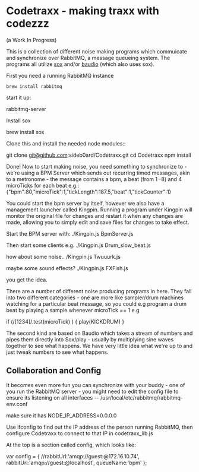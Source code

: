 Codetraxx - making traxx with codezzz
=====================================
(a Work In Progress)

This is a collection of different noise making programs which 
commuicate and synchronize over RabbitMQ, a message queueing 
system. The programs all utilize [sox](http://sox.sourceforge.net/) 
and/or [baudio](https://github.com/substack/baudio) (which also uses sox).

First you need a running RabbitMQ instance

```brew install rabbitmq```

start it up:

rabbitmq-server

Install sox

brew install sox

Clone this and install the needed node modules::

git clone git@github.com:sideb0ard/Codetraxx.git
cd Codetraxx
npm install

Done! Now to start making noise, you need something to 
synchronize to - we're using a BPM Server which sends out 
recurring timed messages, akin to a metronome - the message 
contains a bpm, a beat (from 1 -8) and 4 microTicks for each beat e.g.:
  {"bpm":80,"microTick":1,"tickLength":187.5,"beat":1,"tickCounter":1}

You could start the bpm server by itself, however we also have
a management launcher called Kingpin. Running a program under Kingpin
will monitor the original file for changes and restart it when 
any changes are made, allowing you to simply edit and save files for 
changes to take effect.

Start the BPM server with:
  ./Kingpin.js BpmServer.js

Then start some clients e.g.
./Kingpin.js Drum_slow_beat.js

how about some noise..
/Kingpin.js Twuuurk.js

maybe some sound effects?
./Kingpin.js FXFish.js

you get the idea.

There are a number of different noise producing programs in here.
They fall into two different categories - one are more like sampler/drum 
machines watching for a particular beat message, so you could e.g 
program a drum beat by playing a sample whenever microTick == 1  e.g

if (/[1234]/.test(microTick) )  {
    play(KICKDRUM)
  }

The second kind are based on Baudio which takes a stream of numbers and
pipes them directly into Sox/play - usually by multiplying sine waves 
together to see what happens. We have very little idea what we're up to and 
just tweak numbers to see what happens.

Collaboration and Config
------------------------

It becomes even more fun you can synchronize with your buddy - 
one of you run the RabbitMQ server - you might need to edit the config file
to ensure its listening on all interfaces --
  /usr/local/etc/rabbitmq/rabbitmq-env.conf

make sure it has 
  NODE_IP_ADDRESS=0.0.0.0

Use ifconfig to find out the IP address of the person running RabbitMQ,
then configure Codetraxx to connect to that IP in 
  codetraxx_lib.js

At the top is a section called config, which looks like:

  var config = {
    //rabbitUrl:'amqp://guest:@172.16.10.74',
    rabbitUrl:'amqp://guest:@localhost',
    queueName:'bpm'
  };


